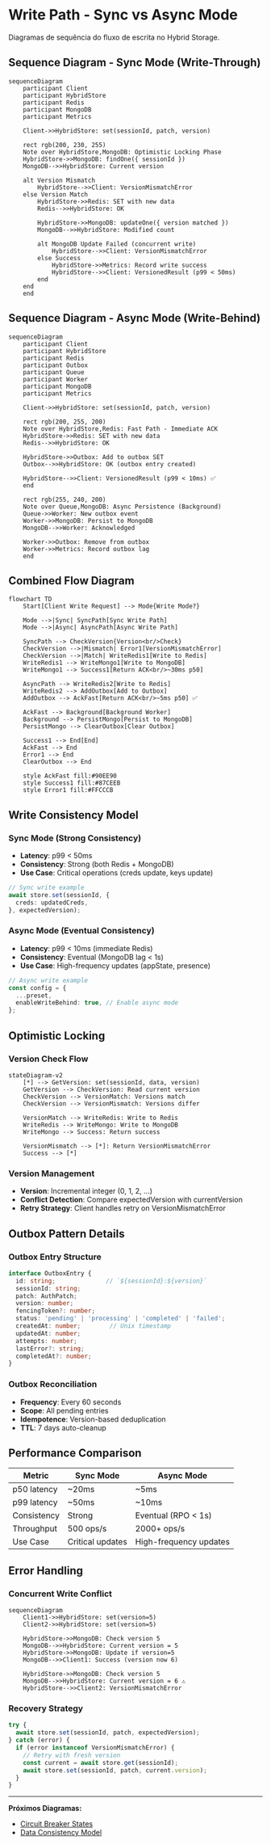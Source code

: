# Write Path - Sync vs Async Mode

Diagramas de sequência do fluxo de escrita no Hybrid Storage.

## Sequence Diagram - Sync Mode (Write-Through)

```mermaid
sequenceDiagram
    participant Client
    participant HybridStore
    participant Redis
    participant MongoDB
    participant Metrics

    Client->>HybridStore: set(sessionId, patch, version)
    
    rect rgb(200, 230, 255)
    Note over HybridStore,MongoDB: Optimistic Locking Phase
    HybridStore->>MongoDB: findOne({ sessionId })
    MongoDB-->>HybridStore: Current version
    
    alt Version Mismatch
        HybridStore-->>Client: VersionMismatchError
    else Version Match
        HybridStore->>Redis: SET with new data
        Redis-->>HybridStore: OK
        
        HybridStore->>MongoDB: updateOne({ version matched })
        MongoDB-->>HybridStore: Modified count
        
        alt MongoDB Update Failed (concurrent write)
            HybridStore-->>Client: VersionMismatchError
        else Success
            HybridStore->>Metrics: Record write success
            HybridStore-->>Client: VersionedResult (p99 < 50ms)
        end
    end
    end
```

## Sequence Diagram - Async Mode (Write-Behind)

```mermaid
sequenceDiagram
    participant Client
    participant HybridStore
    participant Redis
    participant Outbox
    participant Queue
    participant Worker
    participant MongoDB
    participant Metrics

    Client->>HybridStore: set(sessionId, patch, version)
    
    rect rgb(200, 255, 200)
    Note over HybridStore,Redis: Fast Path - Immediate ACK
    HybridStore->>Redis: SET with new data
    Redis-->>HybridStore: OK
    
    HybridStore->>Outbox: Add to outbox SET
    Outbox-->>HybridStore: OK (outbox entry created)
    
    HybridStore-->>Client: VersionedResult (p99 < 10ms) ✅
    end
    
    rect rgb(255, 240, 200)
    Note over Queue,MongoDB: Async Persistence (Background)
    Queue->>Worker: New outbox event
    Worker->>MongoDB: Persist to MongoDB
    MongoDB-->>Worker: Acknowledged
    
    Worker->>Outbox: Remove from outbox
    Worker->>Metrics: Record outbox lag
    end
```

## Combined Flow Diagram

```mermaid
flowchart TD
    Start[Client Write Request] --> Mode{Write Mode?}
    
    Mode -->|Sync| SyncPath[Sync Write Path]
    Mode -->|Async| AsyncPath[Async Write Path]
    
    SyncPath --> CheckVersion{Version<br/>Check}
    CheckVersion -->|Mismatch| Error1[VersionMismatchError]
    CheckVersion -->|Match| WriteRedis1[Write to Redis]
    WriteRedis1 --> WriteMongo1[Write to MongoDB]
    WriteMongo1 --> Success1[Return ACK<br/>~30ms p50]
    
    AsyncPath --> WriteRedis2[Write to Redis]
    WriteRedis2 --> AddOutbox[Add to Outbox]
    AddOutbox --> AckFast[Return ACK<br/>~5ms p50] ✅
    
    AckFast --> Background[Background Worker]
    Background --> PersistMongo[Persist to MongoDB]
    PersistMongo --> ClearOutbox[Clear Outbox]
    
    Success1 --> End[End]
    AckFast --> End
    Error1 --> End
    ClearOutbox --> End
    
    style AckFast fill:#90EE90
    style Success1 fill:#87CEEB
    style Error1 fill:#FFCCCB
```

## Write Consistency Model

### Sync Mode (Strong Consistency)
- **Latency**: p99 < 50ms
- **Consistency**: Strong (both Redis + MongoDB)
- **Use Case**: Critical operations (creds update, keys update)

```typescript
// Sync write example
await store.set(sessionId, {
  creds: updatedCreds,
}, expectedVersion);
```

### Async Mode (Eventual Consistency)
- **Latency**: p99 < 10ms (immediate Redis)
- **Consistency**: Eventual (MongoDB lag < 1s)
- **Use Case**: High-frequency updates (appState, presence)

```typescript
// Async write example
const config = {
  ...preset,
  enableWriteBehind: true, // Enable async mode
};
```

## Optimistic Locking

### Version Check Flow
```mermaid
stateDiagram-v2
    [*] --> GetVersion: set(sessionId, data, version)
    GetVersion --> CheckVersion: Read current version
    CheckVersion --> VersionMatch: Versions match
    CheckVersion --> VersionMismatch: Versions differ
    
    VersionMatch --> WriteRedis: Write to Redis
    WriteRedis --> WriteMongo: Write to MongoDB
    WriteMongo --> Success: Return success
    
    VersionMismatch --> [*]: Return VersionMismatchError
    Success --> [*]
```

### Version Management
- **Version**: Incremental integer (0, 1, 2, ...)
- **Conflict Detection**: Compare expectedVersion with currentVersion
- **Retry Strategy**: Client handles retry on VersionMismatchError

## Outbox Pattern Details

### Outbox Entry Structure
```typescript
interface OutboxEntry {
  id: string;              // `${sessionId}:${version}`
  sessionId: string;
  patch: AuthPatch;
  version: number;
  fencingToken?: number;
  status: 'pending' | 'processing' | 'completed' | 'failed';
  createdAt: number;        // Unix timestamp
  updatedAt: number;
  attempts: number;
  lastError?: string;
  completedAt?: number;
}
```

### Outbox Reconciliation
- **Frequency**: Every 60 seconds
- **Scope**: All pending entries
- **Idempotence**: Version-based deduplication
- **TTL**: 7 days auto-cleanup

## Performance Comparison

| Metric | Sync Mode | Async Mode |
|--------|-----------|------------|
| p50 latency | ~20ms | ~5ms |
| p99 latency | ~50ms | ~10ms |
| Consistency | Strong | Eventual (RPO < 1s) |
| Throughput | 500 ops/s | 2000+ ops/s |
| Use Case | Critical updates | High-frequency updates |

## Error Handling

### Concurrent Write Conflict
```mermaid
sequenceDiagram
    Client1->>HybridStore: set(version=5)
    Client2->>HybridStore: set(version=5)
    
    HybridStore->>MongoDB: Check version 5
    MongoDB-->>HybridStore: Current version = 5
    HybridStore->>MongoDB: Update if version=5
    MongoDB-->>Client1: Success (version now 6)
    
    HybridStore->>MongoDB: Check version 5
    MongoDB-->>HybridStore: Current version = 6 ⚠️
    HybridStore-->>Client2: VersionMismatchError
```

### Recovery Strategy
```typescript
try {
  await store.set(sessionId, patch, expectedVersion);
} catch (error) {
  if (error instanceof VersionMismatchError) {
    // Retry with fresh version
    const current = await store.get(sessionId);
    await store.set(sessionId, patch, current.version);
  }
}
```

---

**Próximos Diagramas:**
- [Circuit Breaker States](./circuit-breaker.md)
- [Data Consistency Model](./data-consistency.md)
